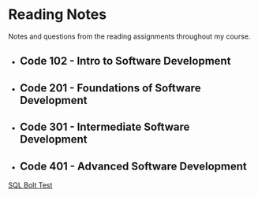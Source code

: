 # Reading Notes
Notes and questions from the reading assignments throughout my course.

- ## Code 102 - Intro to Software Development
- ## Code 201 - Foundations of Software Development
- ## Code 301 - Intermediate Software Development
- ## Code 401 - Advanced Software Development


[SQL Bolt Test](/SQl/README.md)
